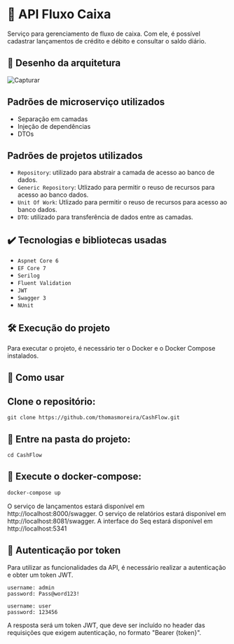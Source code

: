 # 🎯 API Fluxo Caixa
Serviço para gerenciamento de fluxo de caixa. Com ele, é possível cadastrar lançamentos de crédito e débito e consultar o saldo diário.

## 🔨 Desenho da arquitetura
![Capturar](https://github.com/thomasmoreira/CashFlow/assets/109549155/26a27cc6-29fa-4569-9d94-1e3ebdc3b8d7)

## Padrões de microserviço utilizados
* Separação em camadas
* Injeção de dependências
* DTOs
  
## Padrões de projetos utilizados

- `Repository`: utilizado para abstrair a camada de acesso ao banco de dados.
- `Generic Repository`: Utlizado para permitir o reuso de recursos para acesso ao banco dados.
- `Unit Of Work`: Utlizado para permitir o reuso de recursos para acesso ao banco dados.
- `DTO`: utilizado para transferência de dados entre as camadas.


## ✔️ Tecnologias e bibliotecas usadas
- ``Aspnet Core 6``
- ``EF Core 7``
- ``Serilog``
- ``Fluent Validation``
- ``JWT``
- ``Swagger 3``
- ``NUnit``

## 🛠️ Execução do projeto
Para executar o projeto, é necessário ter o Docker e o Docker Compose instalados.

## 🚀 Como usar
## Clone o repositório:

```
git clone https://github.com/thomasmoreira/CashFlow.git
```
## 📁 Entre na pasta do projeto:
```
cd CashFlow
```
## 🐳 Execute o docker-compose:
```bash
docker-compose up
```
O serviço de lançamentos estará disponível em http://localhost:8000/swagger.
O serviço de relatórios estará disponível em http://localhost:8081/swagger.
A interface do Seq estará disponível em http://localhost:5341

## 🔑 Autenticação por token
Para utilizar as funcionalidades da API, é necessário realizar a autenticação e obter um token JWT.

```
username: admin
password: Pass@word123!

username: user
password: 123456
```

A resposta será um token JWT, que deve ser incluído no header das requisições que exigem autenticação, no formato "Bearer {token}".

